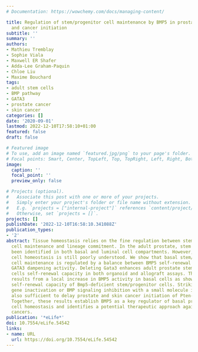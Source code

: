 ```yaml
---
# Documentation: https://wowchemy.com/docs/managing-content/

title: Regulation of stem/progenitor cell maintenance by BMP5 in prostate homeostasis
  and cancer initiation
subtitle: ''
summary: ''
authors:
- Mathieu Tremblay
- Sophie Viala
- Maxwell ER Shafer
- Adda-Lee Graham-Paquin
- Chloe Liu
- Maxime Bouchard
tags:
- adult stem cells
- BMP pathway
- GATA3
- prostate cancer
- skin cancer
categories: []
date: '2020-09-01'
lastmod: 2022-12-10T17:58:10+01:00
featured: false
draft: false

# Featured image
# To use, add an image named `featured.jpg/png` to your page's folder.
# Focal points: Smart, Center, TopLeft, Top, TopRight, Left, Right, BottomLeft, Bottom, BottomRight.
image:
  caption: ''
  focal_point: ''
  preview_only: false

# Projects (optional).
#   Associate this post with one or more of your projects.
#   Simply enter your project's folder or file name without extension.
#   E.g. `projects = ["internal-project"]` references `content/project/deep-learning/index.md`.
#   Otherwise, set `projects = []`.
projects: []
publishDate: '2022-12-10T16:58:10.341088Z'
publication_types:
- '2'
abstract: Tissue homeostasis relies on the fine regulation between stem and progenitor
  cell maintenance and lineage commitment. In the adult prostate, stem cells have
  been identified in both basal and luminal cell compartments. However, basal stem/progenitor
  cell homeostasis is still poorly understood. We show that basal stem/progenitor
  cell maintenance is regulated by a balance between BMP5 self-renewal signal and
  GATA3 dampening activity. Deleting Gata3 enhances adult prostate stem/progenitor
  cells self-renewal capacity in both organoid and allograft assays. This phenotype
  results from a local increase in BMP5 activity in basal cells as shown by the impaired
  self-renewal capacity of Bmp5-deficient stem/progenitor cells. Strikingly, Bmp5
  gene inactivation or BMP signaling inhibition with a small molecule inhibitor are
  also sufficient to delay prostate and skin cancer initiation of Pten-deficient mice.
  Together, these results establish BMP5 as a key regulator of basal prostate stem
  cell homeostasis and identifies a potential therapeutic approach against Pten-deficient
  cancers.
publication: '*eLife*'
doi: 10.7554/eLife.54542
links:
- name: URL
  url: https://doi.org/10.7554/eLife.54542
---
```

